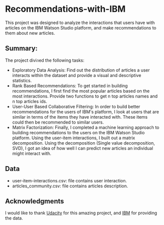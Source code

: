 # Recommendations-with-IBM
This project was designed to analyze the interactions that users have with articles on the IBM Watson Studio platform, and make recommendations to them about new articles.

## Summary:
The project diviกed the following tasks:
- Exploratory Data Analysis: Find out the distribution of articles a user interacts within the dataset and provide a visual and descriptive statistics.
- Rank Based Recommendations: To get started in building recommendations, I first find the most popular articles based on the most interactions. Provide two functions to get n top articles names and n top articles ids.
- User-User Based Collaborative Filtering: In order to build better recommendations for the users of IBM's platform, I look at users that are similar in terms of the items they have interacted with. These items could then be recommended to similar users.
- Matrix Factorization: Finally, I completed a machine learning approach to building recommendations to the users on the IBM Watson Studio platform. Using the user-item interactions, I built out a matrix decomposition. Using the decomposition (Single value decomposition, SVD), I got an idea of how well I can predict new articles an individual might interact with.    

## Data
- user-item-interactions.csv: file contains user interaction.
- articles_community.csv: file contains articles description.  

## Acknowledgments
I would like to thank [Udacity](https://eu.udacity.com/) for this amazing project, and [IBM](https://dataplatform.cloud.ibm.com/) for providing the data.
